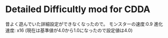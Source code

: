 # Detailed Difficultly mod for CDDA
昔よく遊んでいた詳細設定ができなくなったので。
モンスターの速度:0.9
進化速度: x16 (現在は基準値が4.0から1.0になったので設定値は4.0)